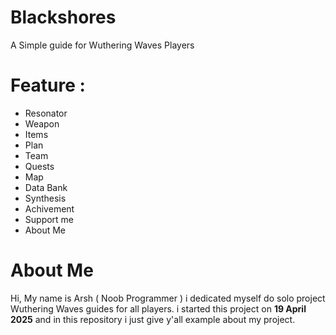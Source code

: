# Blackshores

A Simple guide for Wuthering Waves Players

# Feature : 
- Resonator
- Weapon
- Items
- Plan
- Team
- Quests
- Map
- Data Bank
- Synthesis
- Achivement
- Support me
- About Me

# About Me

Hi, My name is Arsh ( Noob Programmer ) i dedicated myself do solo project Wuthering Waves guides for all players. 
i started this project on **19 April 2025** and in this repository i just give y'all example about my project.
